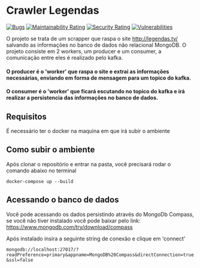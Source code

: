 # Crawler Legendas
[![Bugs](https://sonarcloud.io/api/project_badges/measure?project=diegopavani1_CrawlerLegends&metric=bugs)](https://sonarcloud.io/summary/new_code?id=diegopavani1_CrawlerLegends) [![Maintainability Rating](https://sonarcloud.io/api/project_badges/measure?project=diegopavani1_CrawlerLegends&metric=sqale_rating)](https://sonarcloud.io/summary/new_code?id=diegopavani1_CrawlerLegends)
[![Security Rating](https://sonarcloud.io/api/project_badges/measure?project=diegopavani1_CrawlerLegends&metric=security_rating)](https://sonarcloud.io/summary/new_code?id=diegopavani1_CrawlerLegends)
[![Vulnerabilities](https://sonarcloud.io/api/project_badges/measure?project=diegopavani1_CrawlerLegends&metric=vulnerabilities)](https://sonarcloud.io/summary/new_code?id=diegopavani1_CrawlerLegends)

O projeto se trata de um scrapper que raspa o site <http://legendas.tv/> salvando as informações no banco de dados não relacional MongoDB.
O projeto consiste em 2 workers, um producer e um consumer, a comunicação entre eles é realizado pelo kafka.

#### O producer é o 'worker' que raspa o site e extrai as informações necessárias, enviando em forma de mensagem para um topico do kafka.
#### O consumer é o 'worker' que ficará escutando no topico do kafka e irá realizar a persistencia das informações no banco de dados.

## Requisitos
É necessário ter o docker na maquina em que irá subir o ambiente

## Como subir o ambiente
Após clonar o repositório e entrar na pasta, você precisará rodar o comando abaixo no terminal

``docker-compose up --build``

## Acessando o banco de dados
Você pode acessando os dados persistindo através do MongoDb Compass, se você não tiver instalado você pode baixar pelo
link: https://www.mongodb.com/try/download/compass

Após instalado insira a seguinte string de conexão e clique em 'connect'

``mongodb://localhost:27017/?readPreference=primary&appname=MongoDB%20Compass&directConnection=true&ssl=false``
